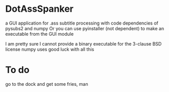 # DotAssSpanker
 a GUI application for .ass subtitle processing with code dependencies of pysubs2 and numpy 
 Or you can use pyinstaller (not dependent) to make an executable from the GUI module 
 
 I am pretty sure I cannot provide a binary executable for the 3-clause BSD license numpy uses 
 good luck with all this 


# To do 
go to the dock and get some fries, man


